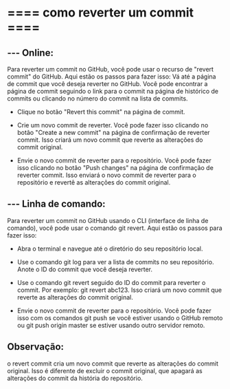 # ==== como reverter um commit ====

## --- Online:

Para reverter um commit no GitHub, você pode usar o recurso de "revert commit" do GitHub. Aqui estão os passos para fazer isso:
Vá até a página de commit que você deseja reverter no GitHub. Você pode encontrar a página de commit seguindo o link para o commit
na página de histórico de commits ou clicando no número do commit na lista de commits.

- Clique no botão "Revert this commit" na página de commit.

- Crie um novo commit de reverter. Você pode fazer isso clicando no botão "Create a new commit" na página de confirmação de reverter commit. 
Isso criará um novo commit que reverte as alterações do commit original.

- Envie o novo commit de reverter para o repositório. Você pode fazer isso clicando no botão "Push changes" na página de confirmação de reverter commit. 
Isso enviará o novo commit de reverter para o repositório e revertê as alterações do commit original.


## --- Linha de comando:
Para reverter um commit no GitHub usando o CLI (interface de linha de comando), você pode usar o comando git revert. Aqui estão os passos para fazer isso:

- Abra o terminal e navegue até o diretório do seu repositório local.

- Use o comando git log para ver a lista de commits no seu repositório. Anote o ID do commit que você deseja reverter.

- Use o comando git revert seguido do ID do commit para reverter o commit. Por exemplo: git revert abc123. Isso criará um novo commit que reverte as 
alterações do commit original.

- Envie o novo commit de reverter para o repositório. Você pode fazer isso com os comandos git push se você estiver usando o GitHub remoto ou 
git push origin master se estiver usando outro servidor remoto.


## Observação: 
o revert commit cria um novo commit que reverte as alterações do commit original. Isso é diferente de excluir o commit original, 
que apagará as alterações do commit da história do repositório.
